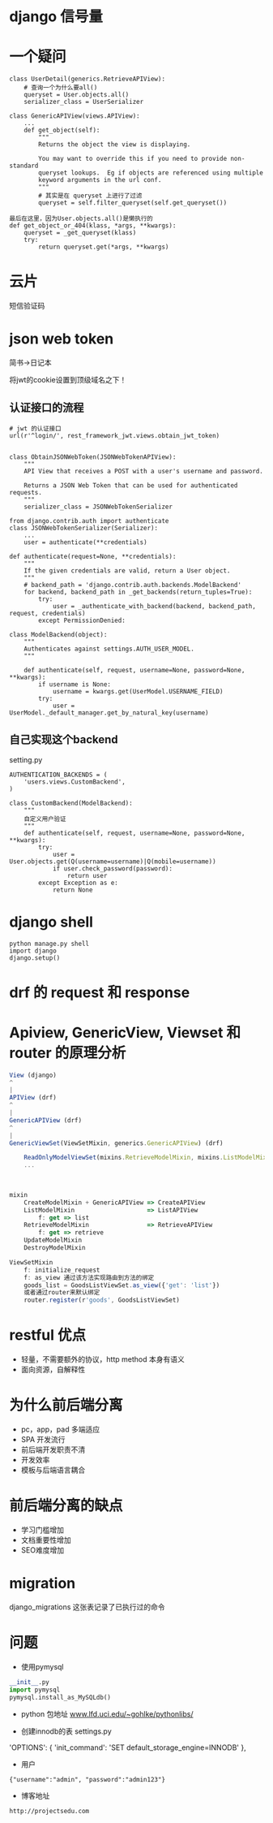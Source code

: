 # django 信号量

# 一个疑问
```
class UserDetail(generics.RetrieveAPIView):
    # 查询一个为什么要all()
    queryset = User.objects.all()
    serializer_class = UserSerializer
    
class GenericAPIView(views.APIView):
    ...
    def get_object(self):
        """
        Returns the object the view is displaying.

        You may want to override this if you need to provide non-standard
        queryset lookups.  Eg if objects are referenced using multiple
        keyword arguments in the url conf.
        """
        # 其实是在 queryset 上进行了过滤
        queryset = self.filter_queryset(self.get_queryset())
         
最后在这里，因为User.objects.all()是懒执行的
def get_object_or_404(klass, *args, **kwargs):
    queryset = _get_queryset(klass)
    try:
        return queryset.get(*args, **kwargs)
```


# 云片
短信验证码

# json web token
简书->日记本


将jwt的cookie设置到顶级域名之下！

## 认证接口的流程

```
# jwt 的认证接口
url(r'^login/', rest_framework_jwt.views.obtain_jwt_token)


class ObtainJSONWebToken(JSONWebTokenAPIView):
    """
    API View that receives a POST with a user's username and password.

    Returns a JSON Web Token that can be used for authenticated requests.
    """
    serializer_class = JSONWebTokenSerializer
    
from django.contrib.auth import authenticate
class JSONWebTokenSerializer(Serializer):
    ...
    user = authenticate(**credentials)
    
def authenticate(request=None, **credentials):
    """
    If the given credentials are valid, return a User object.
    """
    # backend_path = 'django.contrib.auth.backends.ModelBackend'
    for backend, backend_path in _get_backends(return_tuples=True):
        try:
            user = _authenticate_with_backend(backend, backend_path, request, credentials)
        except PermissionDenied:
        
class ModelBackend(object):
    """
    Authenticates against settings.AUTH_USER_MODEL.
    """

    def authenticate(self, request, username=None, password=None, **kwargs):
        if username is None:
            username = kwargs.get(UserModel.USERNAME_FIELD)
        try:
            user = UserModel._default_manager.get_by_natural_key(username)
```

## 自己实现这个backend
setting.py

```
AUTHENTICATION_BACKENDS = (
    'users.views.CustomBackend',
)

class CustomBackend(ModelBackend):
    """
    自定义用户验证
    """
    def authenticate(self, request, username=None, password=None, **kwargs):
        try:
            user = User.objects.get(Q(username=username)|Q(mobile=username))
            if user.check_password(password):
                return user
        except Exception as e:
            return None
```


# django shell
```
python manage.py shell
import django
django.setup()
```

# drf 的 request 和 response

# Apiview, GenericView, Viewset 和 router 的原理分析
```javascript
View (django)
^
|
APIView (drf)
^
|
GenericAPIView (drf)
^
|
GenericViewSet(ViewSetMixin, generics.GenericAPIView) (drf)

    ReadOnlyModelViewSet(mixins.RetrieveModelMixin, mixins.ListModelMixin, GenericViewSet)
    ...
    
    

mixin
    CreateModelMixin + GenericAPIView => CreateAPIView
    ListModelMixin                    => ListAPIView
        f: get => list
    RetrieveModelMixin                => RetrieveAPIView
        f: get => retrieve
    UpdateModelMixin
    DestroyModelMixin

ViewSetMixin
    f: initialize_request
    f: as_view 通过该方法实现路由到方法的绑定
    goods_list = GoodsListViewSet.as_view({'get': 'list'})
    或者通过router来默认绑定
    router.register(r'goods', GoodsListViewSet)

```


# restful 优点
* 轻量，不需要额外的协议，http method 本身有语义
* 面向资源，自解释性

# 为什么前后端分离
* pc，app，pad 多端适应
* SPA 开发流行
* 前后端开发职责不清
* 开发效率
* 模板与后端语言耦合

# 前后端分离的缺点
* 学习门槛增加
* 文档重要性增加
* SEO难度增加

# migration
django_migrations 这张表记录了已执行过的命令

# 问题
* 使用pymysql
```python
__init__.py
import pymysql
pymysql.install_as_MySQLdb()
```

* python 包地址
www.lfd.uci.edu/~gohlke/pythonlibs/

* 创建innodb的表
settings.py

'OPTIONS': { 'init_command': 'SET default_storage_engine=INNODB' },

* 用户

```angular2html
{"username":"admin", "password":"admin123"}
```

* 博客地址

`http://projectsedu.com`